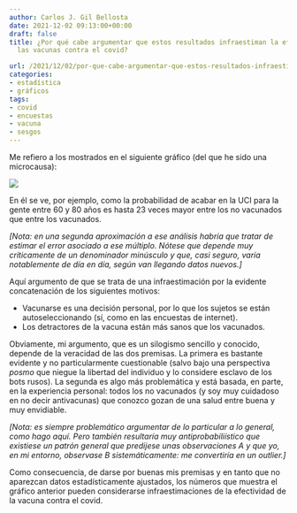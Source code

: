 ```yaml
---
author: Carlos J. Gil Bellosta
date: 2021-12-02 09:13:00+00:00
draft: false
title: ¿Por qué cabe argumentar que estos resultados infraestiman la efectividad de
  las vacunas contra el covid?

url: /2021/12/02/por-que-cabe-argumentar-que-estos-resultados-infraestiman-la-efectividad-de-las-vacunas-contra-el-covid/
categories:
- estadística
- gráficos
tags:
- covid
- encuestas
- vacuna
- sesgos
---
```


Me refiero a los mostrados en el siguiente gráfico (del que he sido una microcausa):

![](/wp-uploads/2021/12/covid.png#center)

En él  se ve,  por ejemplo, como la probabilidad de acabar en la UCI para la gente entre 60 y 80 años es hasta 23 veces mayor entre los  no vacunados que entre los vacunados.

_[Nota: en una segunda aproximación a ese análisis habría que tratar de estimar el error asociado a ese múltiplo. Nótese que depende muy críticamente de un denominador minúsculo y que, casi seguro, varía notablemente de día en día, según van llegando datos nuevos.]_

Aquí argumento de que se trata de una infraestimación por la evidente concatenación de los siguientes motivos:

  * Vacunarse es una decisión personal, por lo que los sujetos se están autoseleccionando (sí, como en las encuestas de internet).
  * Los detractores de la vacuna están más sanos que los vacunados.

Obviamente, mi argumento, que es un silogismo sencillo y conocido, depende de la veracidad de las dos premisas. La primera es bastante evidente y no particularmente cuestionable (salvo bajo una perspectiva _posmo_ que niegue la libertad del individuo y lo considere esclavo de los bots rusos). La segunda es algo más problemática y está basada, en parte, en la experiencia personal: todos los no vacunados (y soy muy cuidadoso en no decir antivacunas) que conozco gozan de una salud entre buena y muy envidiable.

_[Nota: es siempre problemático argumentar de lo particular a lo general, como hago aquí. Pero también resultaría muy antiprobabiliístico que existiese un patrón general que predijese unas observaciones A y que yo, en mi entorno, observase B sistemáticamente: me convertiría en un outlier.]_

Como consecuencia, de darse por buenas mis premisas y en tanto que no aparezcan datos estadísticamente ajustados, los números que muestra el gráfico anterior pueden considerarse infraestimaciones de la efectividad de la vacuna contra el covid.
